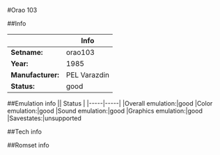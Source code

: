 #Orao 103

##Info

||Info|
|-----|-----|
|**Setname:**|orao103
|**Year:**|1985
|**Manufacturer:**|PEL Varazdin
|**Status:**|good

##Emulation info
|| Status |
|-----|-----|
|Overall emulation:|good
|Color emulation:|good
|Sound emulation:|good
|Graphics emulation:|good
|Savestates:|unsupported

##Tech info

##Romset info

<!--- START OF EDITED COMMENT DO NOT TOUCH TEXT ABOVE-->
